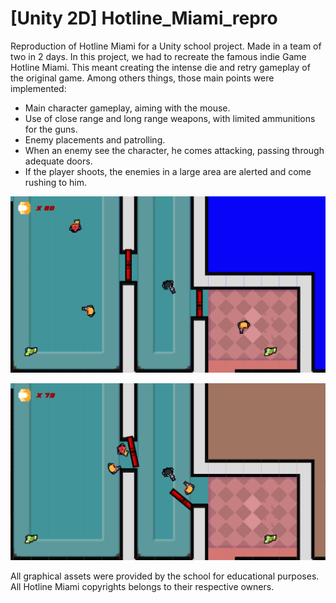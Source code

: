 # [Unity 2D] Hotline_Miami_repro

Reproduction of Hotline Miami for a Unity school project. Made in a team of two in 2 days. In this project, 
we had to recreate the famous indie Game Hotline Miami. This meant creating the intense die and retry 
gameplay of the original game. Among others things, those main points were implemented:
- Main character gameplay, aiming with the mouse.
- Use of close range and long range weapons, with limited ammunitions for the guns.
- Enemy placements and patrolling.
- When an enemy see the character, he comes attacking, passing through adequate doors.
- If the player shoots, the enemies in a large area are alerted and come rushing to him.

![Alt text](./cover/hotline_miami_repro_screen1.png "hotline miami screenshot 1")


![Alt text](./cover/hotline_miami_repro_screen2.png "hotline miami screenshot 2")

All graphical assets were provided by the school for educational purposes. All Hotline Miami copyrights belongs to their respective owners.

